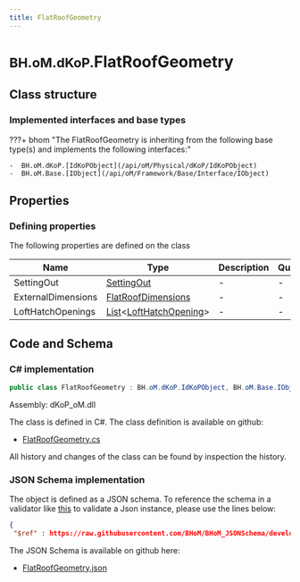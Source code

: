 ```yaml
---
title: FlatRoofGeometry
---
```


# <small>BH.oM.dKoP.</small>**FlatRoofGeometry**



## Class structure

### Implemented interfaces and base types

???+ bhom "The FlatRoofGeometry is inheriting from the following base type(s) and implements the following interfaces:"

    -  BH.oM.dKoP.[IdKoPObject](/api/oM/Physical/dKoP/IdKoPObject)
    -  BH.oM.Base.[IObject](/api/oM/Framework/Base/Interface/IObject)


## Properties



### Defining properties

The following properties are defined on the class

| Name             | Type             | Description      | Quantity         |
|------------------|------------------|------------------|------------------|
| SettingOut | [SettingOut](/api/oM/Physical/dKoP/Geometry/SettingOut) | - | - |
| ExternalDimensions | [FlatRoofDimensions](/api/oM/Physical/dKoP/Geometry/FlatRoofDimensions) | - | - |
| LoftHatchOpenings | [List](https://learn.microsoft.com/en-us/dotnet/api/System.Collections.Generic.List-1?view=netstandard-2.0)&lt;[LoftHatchOpening](/api/oM/Physical/dKoP/Geometry/Openings/LoftHatchOpening)&gt; | - | - |


## Code and Schema

### C# implementation

``` C# title="C#"
public class FlatRoofGeometry : BH.oM.dKoP.IdKoPObject, BH.oM.Base.IObject
```

Assembly: dKoP_oM.dll

The class is defined in C#. The class definition is available on github:

- [FlatRoofGeometry.cs](https://github.com/BHoM/dKoP_Toolkit/blob/develop/dKoP_oM/Geometry\FlatRoofGeometry.cs)

All history and changes of the class can be found by inspection the history.
### JSON Schema implementation

The object is defined as a JSON schema. To reference the schema in a validator like [this](https://www.jsonschemavalidator.net/) to validate a Json instance, please use the lines below:

``` json title="JSON Schema"
{
 "$ref" : https://raw.githubusercontent.com/BHoM/BHoM_JSONSchema/develop/dKoP_oM/FlatRoofGeometry.json}
```

The JSON Schema is available on github here:

- [FlatRoofGeometry.json](https://github.com/BHoM/BHoM_JSONSchema/blob/develop/dKoP_oM/FlatRoofGeometry.json)
